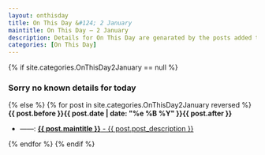 ```yaml
---
layout: onthisday
title: On This Day &#124; 2 January
maintitle: On This Day — 2 January
description: Details for On This Day are genarated by the posts added to the website so the content is subject to changes/updates over time.
categories: [On This Day]
---
```


{% if site.categories.OnThisDay2January == null %}
<h3>Sorry no known details for today</h3>
{% else %}
{% for post in site.categories.OnThisDay2January reversed %}
<strong>{{ post.before }}{{ post.date | date: "%e %B %Y" }}{{ post.after }}</strong>
<ul>
<li> ——: <a class="{{ post.class }}" href="{{ post.url }}"><strong>{{ post.maintitle }}</strong> - {{ post.post_description }}</a></li>
</ul>
{% endfor %}
{% endif %}

